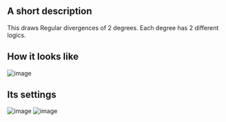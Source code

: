 ## A short description
This draws Regular divergences of 2 degrees. Each degree has 2 different logics.

## How it looks like
![image](https://github.com/araamas/Pinescript-Scripts/assets/104917239/453e1f56-3e7a-4f40-ae1c-1b5e488d973d)

## Its settings
![image](https://github.com/araamas/Pinescript-Scripts/assets/104917239/13807304-d663-4cea-a6f1-8e5ed74f7c69)
![image](https://github.com/araamas/Pinescript-Scripts/assets/104917239/083bdd1f-cdf5-4d8c-b07f-6df9616dc745)

